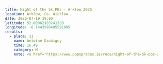 ```yaml
---
title: Night of the 5k PBs - Arklow 2025
location: Arklow, Co. Wicklow
date: 2025-07-19 19:00
latitude: 52.80062183241383
longitude: -6.1443999485591085 
results:
  - place: 11
    name: Antoine Daubigny
    time: 16.49
    category: M
    note: <a href="https://www.popupraces.ie/race/night-of-the-5k-pbs-2025/" target="_blank" rel="noopener noreferrer">Results</a>
---
```

